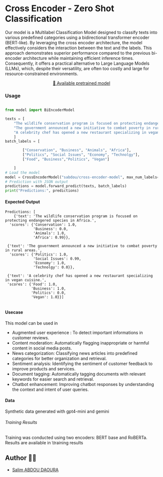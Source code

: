 # Cross Encoder - Zero Shot Classification

Our model is a Multilabel Classification Model designed to classify texts into various predefined categories using a bidirectional transformer encoder (BERT-like). By leveraging the cross encoder architecture, the model effectively considers the interaction between the text and the labels. This approach demonstrates superior performance compared to the previous bi-encoder architecture while maintaining efficient inference times. Consequently, it offers a practical alternative to Large Language Models (LLMs), which, despite their versatility, are often too costly and large for resource-constrained environments. 

<p align="center">
    <a href="https://huggingface.co/sabdou/cross-encoder-model">🤗 Available pretrained model</a>
    </a>
</p>

### Usage
```python

from model import BiEncoderModel

texts = [
    "The wildlife conservation program is focused on protecting endangered species in Africa.",
    "The government announced a new initiative to combat poverty in rural areas.",
    "A celebrity chef has opened a new restaurant specializing in vegan cuisine."
    ]
batch_labels = [

        ["Conservation", "Business", "Animals", "Africa"],
        ["Politics", "Social Issues", "Economy", "Technolgy"],
        ["Food", "Business","Politics", "Vegan"]

    ]
# Load the model
model = CrossEncoderModel("sabdou/cross-encoder-model", max_num_labels=6)
# Prediction with JSON output
predictions = model.forward_predict(texts, batch_labels)
print("Predictions:", predictions)

```


#### Expected Output

```
Predictions: [
    {'text': 'The wildlife conservation program is focused on protecting endangered species in Africa.',
  'scores': {'Conservation': 1.0,
             'Business': 0.0,
             'Animals': 1.0,
             'Africa': 0.99}},

 {'text': 'The government announced a new initiative to combat poverty in rural areas.',
  'scores': {'Politics': 1.0,
             'Social Issues': 0.99,
             'Economy': 1.0,
             'Technolgy': 0.0}},

 {'text': 'A celebrity chef has opened a new restaurant specializing in vegan cuisine.', 
 'scores': {'Food': 1.0,
            'Business': 1.0, 
            'Politics': 0.0, 
            'Vegan': 1.0}}]


```


#### Usecase

This model can be used in

- Augmented user experience : To detect important informations in customer reviews.
- Content moderation: Automatically flagging inappropriate or harmful content in social media posts.
- News categorization: Classifying news articles into predefined categories for better organization and retrieval.
- Sentiment analysis: Identifying the sentiment of customer feedback to improve products and services.
- Document tagging: Automatically tagging documents with relevant keywords for easier search and retrieval.
- Chatbot enhancement: Improving chatbot responses by understanding the context and intent of user queries.

#### Data

Synthetic data generated with gpt4-mini and gemini 

###### Training Results

Training was conducted using two encoders: BERT base and RoBERTa.
Results are available in \training results

## Author 🧑‍💻
- [Salim ABDOU DAOURA](https://github.com/sabdoudaoura)
